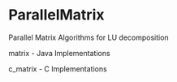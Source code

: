 # ParallelMatrix
Parallel Matrix Algorithms for LU decomposition

matrix - Java Implementations

c_matrix - C Implementations


